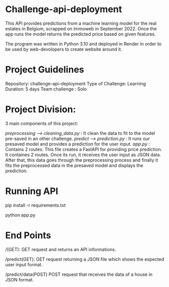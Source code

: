 # Challenge-api-deployment

This API provides predictions from a machine learning model for the real estates in Belgium, scrapped on Immoweb in September 2022. Once the app runs the model returns the predicted price based on given features.

The program was written in Python 3.10 and deployed in Render in order to be used by web-devolopers to create website around it.

# Project Guidelines

Repository: challenge-api-deployment
Type of Challenge: Learning
Duration: 5 days
Team challenge : Solo

# Project Division:

3 main components of this project:

*preprocessing --> cleaning_data.py* : It clean the data to fit to the model pre-saved in an other challenge.
*predict --> prediction.py* : It runs our presaved model and provides a prediction for the user input.
*app.py* : Contains 2 routes. This file creates a FastAPI for providing price prediction. It containes 2 routes. Once its run, it receives the user input as JSON data. After that, this data goes through the preprocessing process and finally it fits the preprocessed data in the presaved model and displays the prediction.

# Running API

pip install -r requirements.txt

python app.py

# End Points

/(GET):
GET request and returns an API informations.

/predict(GET):
GET request returning a JSON file which shows the expected user input format.

/predict/data(POST) POST request that receives the data of a house in JSON format.

